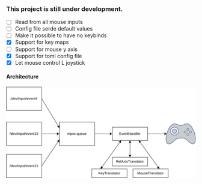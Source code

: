 ### This project is still under development.


- [ ] Read from all mouse inputs
- [ ] Config file serde default values
- [ ] Make it possible to have no keybinds
- [x] Support for key maps
- [ ] Support for mouse y axis
- [x] Support for toml config file
- [x] Let mouse control L joystick

#### Architecture

![](./kbd-gamepad-architecture.png)
